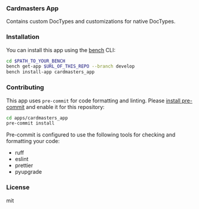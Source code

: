 ### Cardmasters App

Contains custom DocTypes and customizations for native DocTypes.

### Installation

You can install this app using the [bench](https://github.com/frappe/bench) CLI:

```bash
cd $PATH_TO_YOUR_BENCH
bench get-app $URL_OF_THIS_REPO --branch develop
bench install-app cardmasters_app
```

### Contributing

This app uses `pre-commit` for code formatting and linting. Please [install pre-commit](https://pre-commit.com/#installation) and enable it for this repository:

```bash
cd apps/cardmasters_app
pre-commit install
```

Pre-commit is configured to use the following tools for checking and formatting your code:

- ruff
- eslint
- prettier
- pyupgrade

### License

mit

